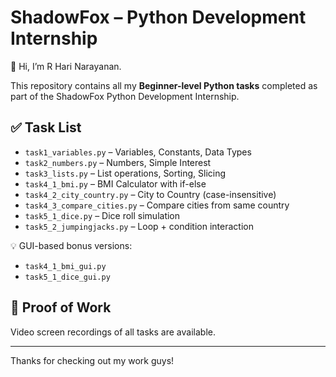 # ShadowFox – Python Development Internship

👋 Hi, I’m R Hari Narayanan.

This repository contains all my **Beginner-level Python tasks** completed as part of the ShadowFox Python Development Internship.

## ✅ Task List

- `task1_variables.py` – Variables, Constants, Data Types
- `task2_numbers.py` – Numbers, Simple Interest
- `task3_lists.py` – List operations, Sorting, Slicing
- `task4_1_bmi.py` – BMI Calculator with if-else
- `task4_2_city_country.py` – City to Country (case-insensitive)
- `task4_3_compare_cities.py` – Compare cities from same country
- `task5_1_dice.py` – Dice roll simulation
- `task5_2_jumpingjacks.py` – Loop + condition interaction

💡 GUI-based bonus versions:
- `task4_1_bmi_gui.py`
- `task5_1_dice_gui.py`

## 📁 Proof of Work
Video screen recordings of all tasks are available.

---

Thanks for checking out my work guys!
